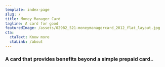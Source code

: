 ```yaml
---
template: index-page
slug: /
title: Money Manager Card
tagline: A card for good
featuredImage: /assets/02982_521-moneymanagercard_2012_flat_layout.jpg
cta:
  ctaText: Know more
  ctaLink: /about
---
```

### A card that provides benefits beyond a simple prepaid card..